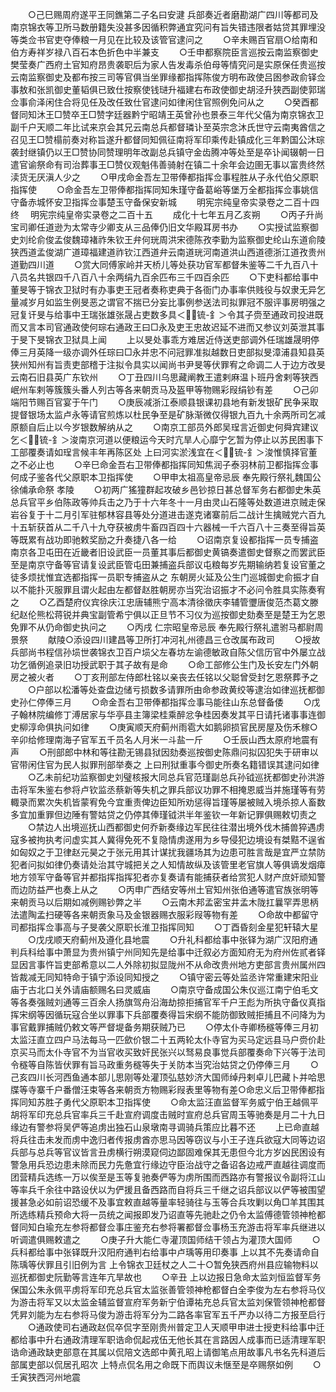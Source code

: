 <!-- { "loadSidebar": true } -->
　　○己巳赐周府遂平王同鐎第二子名曰安湕  兵部奏近者磨勘湖广四川等都司及南京锦衣等卫所马数册籍失没甚多因循积弊通宜究问有旨失错违限者姑贷其罪埋没等类佥书官吏夺俸粮一月见在比较及该管官逮问之
　　○辛未赐百官扇○给南和伯方寿祥岁禄八百石本色折色中半兼支
　　○壬申都察院臣言巡按云南监察御史樊莹奏广西府土官知府昂贵袭职后为家人告发毒杀伯母等情究问是实原保任贵巡按云南监察御史及都布按三司等官俱当坐罪缘都指挥陈俊方明布政使吕囦参政俞铎佥事敖和张凯御史董韬俱已致仕按察使钱琎升福建右布政使御史胡泾升狭西副使郭瑞佥事俞泽闲住合将见任及改任致仕官逮问如律闲住官照例免问从之
　　○癸酉都督同知沐王□赞卒王□赞字廷器黔宁昭靖王英曾孙也景泰三年代父僖为南京锦衣卫副千户天顺二年比试来京会其兄云南总兵都督璘讣至英宗念沐氏世守云南夷酋信之召见王□赞榻前奏对称旨遂升都督同知佩征南将军印乘传赴镇成化三年黔国公沐琮袭封继镇仍以王□赞协同赞理明年改副总兵镇守金齿腾冲等处至是卒讣闻辍朝一日遣官谕祭命有司治葬事王□赞仪观魁伟善骑射在镇二十余年会边圉无事以富贵终然渎货无厌滇人少之
　　○甲戌命金吾左卫带俸都指挥佥事程胜从子永代伯父原职指挥使
　　○命金吾左卫带俸都指挥同知朱瑾守备葛峪等堡万全都指挥佥事姚信守备赤城怀安卫指挥佥事楚玉守备保安新城
　　明宪宗纯皇帝实录卷之二百十四终
　明宪宗纯皇帝实录卷之二百十五
　　成化十七年五月乙亥朔
　　○丙子升尚宝司卿任道逊为太常寺少卿支从三品俸仍旧文华殿耳房书办
　　○实授试监察御史刘纶俞俊孟俊魏璋褚祚朱钦王弁何珖周洪宋德陈孜李勤为监察御史纶山东道俞陵狭西道孟俊湖广道璋福建道祚钦江西道弁云南道珖河南道洪山西道德浙江道孜贵州道勤四川道
　　○赏大同傅家岭并天桥儿等处获功官军都督朱鉴等二千九百八十八员名共银四千八百八十余两绢九百余匹布三千四百余匹
　　○下吏科都给事中董旻等于锦衣卫狱时有办事吏王冠者奏称吏典于各衙门办事率供贱役与奴隶无异乞量减岁月如监生例旻恶之谓官不揣已分妄比事例参送法司拟罪冠不服评事房明强之冠复讦旻与给事中王瑞张雄张晟占吏数多具＜锍-釒＞令其子赍至通政司投进既而又言本司官通政使何琮右通政王曰□永及吏王忠故迟延不进而又参议刘英泄其事于旻下旻锦衣卫狱具上闻
　　上以旻处事乖方难居近侍送吏部调外任瑞雄晟明停俸三月英降一级亦调外任琮曰□永并忠不问冠罪准拟越数日吏部拟旻漳浦县知县英狭州知州有旨责吏部稽于注拟令具实以闻尚书尹旻等伏罪宥之命调二人于边方改旻云南石旧县英广东钦州
　　○丁丑四川乌思藏阐教王遣剌麻温卜班丹舍剌等狭西岷州车剌等簇簇头番人列古等各来朝贡马及盔甲等物赐彩叚绢钞有差
　　○己卯端阳节赐百官宴于午门
　　○庚辰减浙江泰顺县银课初县地有新发银矿民争采取提督银场太监卢永等请官煎炼以杜民争至是矿脉渐微仅得银九百九十余两所司乞减原额自后止以今岁银数解纳从之
　　○南京工部员外郎吴珵言近御史何舜宾建议乞＜锍-釒＞浚南京河道以便粮运今天时亢旱人心靡宁乞暂为停止以苏民困事下工部覆奏请如珵言候丰年再陈区处  上曰河实淤浅宜在＜锍-釒＞浚惟慎择官董之不必止也
　　○辛巳命金吾右卫带俸都指挥同知焦润子泰羽林前卫都指挥佥事何成子鉴各代父原职本卫指挥使
　　○甲申太祖高皇帝忌辰  奉先殿行祭礼魏国公徐俌承命祭  孝陵
　　○初两广猺獞群起攻破乡邑钞掠日甚总督军务右都御史朱英总兵官平乡伯陈政等帅兵击之乃于十六年冬十一月由灵山石隆等处数道进京贼走保岩谷复于十二月引军驻郁林容县等处分道进击遂克诸寨前后二战计生擒贼党六百九十五斩获首从二千八十九夺获被虏牛畜四百四十六器械一千六百八十三奏至得旨英等既累有战功即驰敕奖励之升奏捷八各一给
　　○诏南京复设都指挥一员专捕盗南京各卫屯田在近畿者旧设武臣一员董其事后都御史黄镐奏遣御史督察之而罢武臣至是南京守备等官请复设武臣管屯田兼捕盗兵部议屯粮每岁先期输纳若复设官董之徒多烦扰惟宜选都指挥一员职专捕盗从之  东朝房火延及公生门巡城御史俞振才自以不能扑灭服罪且谓火起由左都督赵胜朝房亦当究治诏振才不必问令胜具实陈奏宥之
　　○乙酉楚府仪宾徐庆江忠唐辅熊宁高本清徐徵庆李辅管瓕唐俊范杰葛文滕纪赵伦熊松蒋锐并典宝副管希宁俱以正旦节不习仪为巡按御史劾奏至是楚王为乞恩免罪不从仍命御史执问之
　　○丙戌  仁宗昭皇帝忌辰  奉先殿行祭礼遣驸马都尉周景祭
　　献陵○添设四川建昌等卫所打冲河礼州德昌三仓改属布政司
　　○授故兵部尚书程信孙埙世袭锦衣卫百户埙父左春坊左谕德敏政自陈父信历官中外屡立战功乞循例追录旧功授武职于其子故有是命
　　○命工部修公生门及长安左门外朝房之被火者
　　○丁亥刑部左侍郎杜铭以亲丧去任铭以父聪曾受封乞恩祭葬予之
　　○户部以松潘等处查盘边储亏损数多请罪所由命参政黄绞等逮治如律巡抚都御史孙仁停俸三月
　　○命金吾右卫带俸都指挥佥事马能往山东总督备倭
　　○戊子翰林院编修丁溥居家与华亭县主簿梁桂乘醉忿争桂因奏发其平日请托诸事事连御史柳淳命俱执问如律
　　○庚寅顺天府蓟州雨雹大如鹅卵损官民房屋及伤禾稼○辛卯给修理南海子官军五千员名人月米一斗盐一斤
　　○壬辰山西太原府地震有声
　　○刑部郎中林和等往勘无锡县狱因劾奏巡按御史陈鼎问拟囚犯失于研审以官带闲住官为民人拟罪刑部举奏之  上曰刑狱重事今御史所奏名籍错误其逮问如律
　　○乙未前纪功监察御史刘璧核报大同总兵官范瑾副总兵孙钺巡抚都御史孙洪游击将军朱鉴右参将卢钦监丞蔡新等失机之罪兵部议功罪不相掩恩威当并施瑾等有劳輙录而累次失机皆蒙宥免今宜重责俾边臣知所劝惩得旨瑾等屡被贼入境杀掠人畜数多宜加重罪但边陲有警姑贷之仍停其俸瑾钺洪半年鉴钦一年新记罪俱赐敕切责之
　　○禁边人出境巡抚山西都御史何乔新奏缘边军民往往潜出境外伐木捕兽猝遇虏寇多被拘执考问虚实其人冀得免死不复隐情虏遂用为乡导侵犯边境设有桀黠不逞省如匈奴之于卫律赵元昊之于张元用其计谋扰我疆场其为边患可胜言哉是宜严立禁防犯者问拟如律仍奏请处治其守城把关之人知情故纵及该管里老官旗人等俱谪发烟瘴地方领军守备等官并都指挥指挥犯者亦复奏请有能捕获者给赏犯人财产庶奸顽知警而边防益严也奏上从之
　　○丙申广西结安等州土官知州张伯通等遣官族张明等来朝贡马以后期如减例赐钞弊之半
　　○云南木邦孟密宝井孟木陇扛曩罕弄思柄法遣陶孟扫硬等各来朝贡象马及金银器赐衣服彩叚等物有差
　　○命故中都留守司都指挥佥事高与子旻袭父原职长淮卫指挥同知
　　○丁酉昏刻金星犯轩辕大星
　　○戊戌顺天府蓟州及遵化县地震
　　○升礼科都给事中张铎为湖广汉阳府通判兵科给事中萧显为贵州镇宁州同知先是给事中迁叙必方面知府无为府州佐贰者铎显因言事忤旨吏部希意以二人外除初拟显陇州不从命改贵州地方吏部言贵州属州四皆裁减无同知特命于镇宁添设同知授之
　　○镇守密云等处监丞许常重建宋阳业庙于古北口关外请庙额赐名曰灵威庙
　　○南京守备成国公朱仪巡江南宁伯毛文等各奏强贼刘通等三百余人扬旗驾舟沿海劫掠拒捕官军千户王彪为所执守备仪真指挥宋纲等因循玩寇合坐以罪事下兵部覆奏得旨宋纲不能防御致贼拒捕且不问降为为事官戴罪捕贼仍敕文等严督堤备务期获贼乃已
　　○停太仆寺卿杨穟等俸三月初太监汪直立四户马法每马一匹歛价银二十五两轮太仆寺官为买马定远县马户赍价赴京买马而太仆寺官不为当官收买致奸民张兴以驽易良事觉兵部覆奏命下兴等于法司令穟等自陈皆伏罪有旨马政重务穟等失于关防本当究治姑贷之仍停俸三月
　　○己亥四川长河西鱼通本部儿思刚等处灌顶弘慈妙济大国师绰丹剌卓儿巴藏卜并哈思牒等寺寨千户番僧汪束等各来朝贡方物赐彩叚表里等物有差○命忠义后卫带俸都指挥同知苏胜子勇代父原职本卫指挥使
　　○命太监汪直监督军务威宁伯王越佩平胡将军印充总兵官率兵三千赴宣府调度击贼时宣府总兵官周玉等驰奏是月二十九日缘边有警参将吴俨等追虏出独石山泉墩南寻调骑兵策应比暮不还
　　上已命直越将兵往击未发而虏中逸归者传报虏酋亦思马因等窃议与小王子连兵欲寇大同等边诏兵部与总兵等官议皆言丑虏横行朔漠窥伺边鄙固难保其无患但今北方岁凶民困设有警急用兵恐边患未除而民力先惫宜行缘边守臣治战守之备诏各边戒严直越往调度而团营精兵选练一万以俟至是玉等复驰奏俨等为虏所围而西路亦有警报议令副将江山等率兵千余往中路设伏以为俨援且备西路而自将兵三千继之诏兵部议以俨等被围望援甚急必如前诏恐缓不及事宜敕直越等量率轻骑往与玉等合兵攻剿以角□羊其围其所选练精兵预命大将一员统之闻报即发乃诏直等先驰赴之仍令太监傅德管领神枪都督同知白瑜充左参将都督佥事庄鉴充右参将署都督佥事杨玉充游击将军率兵继进以听调遣俱赐敕遣之
　　○庚子升大能仁寺灌顶国师结干领占为灌顶大国师
　　○兵科都给事中张铎既升汉阳府通判右给事中卢瑀等用印奏事  上以其不先奏请命自陈瑀等伏罪且引旧例为言  上令锦衣卫廷杖之人二十○暂免狭西府州县应输物料以巡抚都御史阮勤等言连年亢旱故也
　　○辛丑  上以边报日急命太监刘恒监督军务保国公朱永佩平虏将军印充总兵官太监张善管领神枪都督白全李俊为左右参将马仪为游击将军又以太监金辅监督宣府军务新宁伯谭祐充总兵官太监刘保管领神枪都督凭昇刘能为左右参将马俊为游击将军分为二路各率官军五千严办以待二方报至启行
　　○通政使司右通政赵侃卒侃字至刚贵州普定卫人天顺甲申进士授吏科给事中迁都给事中升右通政清理军职诰命侃起戎伍无他长其在言路因人成事而已适清理军职诰命通政缺吏部意在其属以侃陪文选郎中黄孔昭上请御笔点用故事凡书名先科道后部属吏部以侃居孔昭次  上特点侃名用之命既下而舆议未惬至是卒赐祭如例
　　○壬寅狭西河州地震
